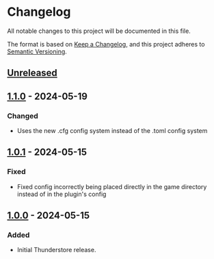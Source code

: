 # Changelog

All notable changes to this project will be documented in this file.

The format is based on [Keep a Changelog](https://keepachangelog.com/en/1.1.0/),
and this project adheres to [Semantic Versioning](https://semver.org/spec/v2.0.0.html).

## [Unreleased]

## [1.1.0] - 2024-05-19

### Changed

- Uses the new .cfg config system instead of the .toml config system

## [1.0.1] - 2024-05-15

### Fixed

- Fixed config incorrectly being placed directly in the game directory instead of in the plugin's config

## [1.0.0] - 2024-05-15

### Added

- Initial Thunderstore release.

[unreleased]: https://github.com/SGG-Modding/DemonDaemon/compare/1.1.0...HEAD
[1.1.0]: https://github.com/SGG-Modding/DemonDaemon/compare/1.0.1...1.1.0
[1.0.1]: https://github.com/SGG-Modding/DemonDaemon/compare/1.0.0...1.0.1
[1.0.0]: https://github.com/SGG-Modding/DemonDaemon/compare/8e5c63e18b6e26218aea36d9d28e7ec0dfa66025...1.0.0
